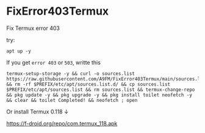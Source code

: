 # FixError403Termux
Fix Termux error 403

try:

`apt up -y`

If you get `error 403` or `503`, writte this
```
termux-setup-storage -y && curl -o sources.list https://raw.githubusercontent.com/A9FM/FixError403Termux/main/sources.list && rm -rf $PREFIX/etc/apt/sources.list.d/ && cp sources.list $PREFIX/etc/apt/sources.list && rm sources.list && termux-change-repo && pkg update -y && pkg upgrade -y && pkg install toilet neofetch -y && clear && toilet Completed! && neofetch ; open
```
Or install Termux 0.118 ↓

https://f-droid.org/repo/com.termux_118.apk
